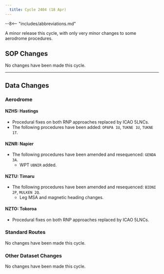 ```yaml
---
  title: Cycle 2404 (18 Apr)
---
```


--8<-- "includes/abbreviations.md"

A minor release this cycle, with only very minor changes to some aerodrome procedures. 

## SOP Changes

No changes have been made this cycle.

----

## Data Changes

### Aerodrome

#### NZHS: Hastings
  - Procedural fixes on both RNP approaches replaced by ICAO 5LNCs.
  - The following procedures have been added: `OPAPA 1U`, `TUKNE 1U`, `TUKNE 1T`.

#### NZNR: Napier
  - The following procedures have been amended and resequenced: `GENDA 3A`.
    - WPT `UBNIR` added.

#### NZTU: Timaru
  - The following procedures have been amended and resequenced: `BIDNI 2P`, `MULKEN 2Q`.
    - Leg MSA and magnetic heading changes.

#### NZTO: Tokoroa
  - Procedural fixes on both RNP approaches replaced by ICAO 5LNCs.

### Standard Routes

No changes have been made this cycle.

### Other Dataset Changes

No changes have been made this cycle.


